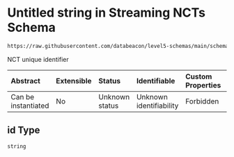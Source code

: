 # Untitled string in Streaming NCTs Schema

```txt
https://raw.githubusercontent.com/databeacon/level5-schemas/main/schemas/streaming/ncts.schema.json#/properties/id
```

NCT unique identifier

| Abstract            | Extensible | Status         | Identifiable            | Custom Properties | Additional Properties | Access Restrictions | Defined In                                                                        |
| :------------------ | :--------- | :------------- | :---------------------- | :---------------- | :-------------------- | :------------------ | :-------------------------------------------------------------------------------- |
| Can be instantiated | No         | Unknown status | Unknown identifiability | Forbidden         | Allowed               | none                | [ncts.schema.json\*](../../out/streaming/ncts.schema.json "open original schema") |

## id Type

`string`
